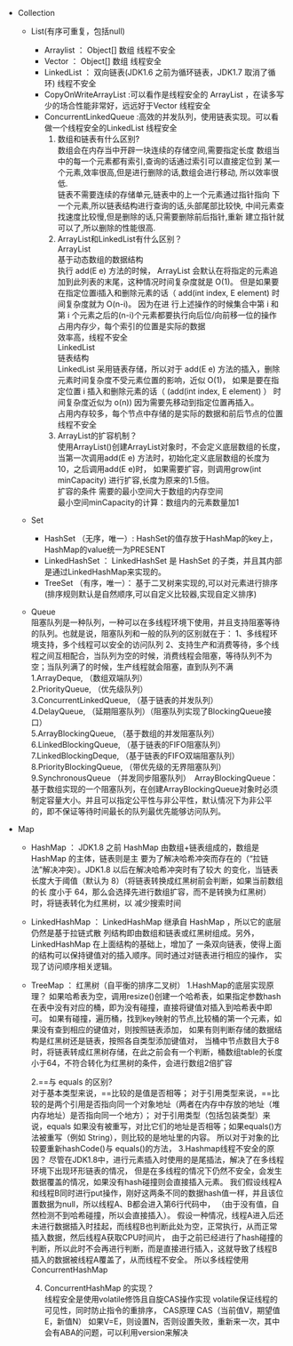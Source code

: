 - Collection
    - List(有序可重复，包括null)
        - Arraylist ： Object[] 数组 线程不安全
        - Vector ： Object[] 数组 线程安全
        - LinkedList ： 双向链表(JDK1.6 之前为循环链表，JDK1.7 取消了循环) 线程不安全
        - CopyOnWriteArrayList :可以看作是线程安全的 ArrayList ，在读多写少的场合性能⾮常好，远远好于Vector  线程安全
        - ConcurrentLinkedQueue :⾼效的并发队列，使⽤链表实现。可以看做⼀个线程安全的LinkedList 线程安全
            1. 数组和链表有什么区别? <br>
              数组会在内存当中开辟一块连续的存储空间,需要指定长度
              数组当中的每一个元素都有索引,查询的话通过索引可以直接定位到
              某一个元素,效率很高,但是进行删除的话,数组会进行移动,
              所以效率很低.<br>
              链表不需要连续的存储单元,链表中的上一个元素通过指针指向
              下一个元素,所以链表结构进行查询的话,头部尾部比较快,
              中间元素查找速度比较慢,但是删除的话,只需要删除前后指针,重新
              建立指针就可以了,所以删除的性能很高.
            2. ArrayList和LinkedList有什么区别？<br>
              ArrayList<br>
               基于动态数组的数据结构<br>
               执⾏ add(E e) ⽅法的时候， ArrayList 会默认在将指定的元素追加到此列表的末尾，这种情况时间复杂度就是 O(1)。
               但是如果要在指定位置i插⼊和删除元素的话（ add(int index, E element) 时间复杂度就为 O(n-i)。
               因为在进 ⾏上述操作的时候集合中第 i 和第 i 个元素之后的(n-i)个元素都要执⾏向后位/向前移⼀位的操作<br>
               占用内存少，每个索引的位置是实际的数据<br>
               效率高，线程不安全<br> 
              LinkedList<br>
               链表结构<br>
              LinkedList 采⽤链表存储，所以对于 add(E e) ⽅法的插⼊，删除元素时间复杂度不受元素位置的影响，近似 O(1)，
              如果是要在指定位置 i 插⼊和删除元素的话（ (add(int index, E element) ） 时间复杂度近似为 o(n)) 因为需要先移动到指定位置再插⼊。<br>
               占用内存较多，每个节点中存储的是实际的数据和前后节点的位置<br>
               线程不安全<br>
            3. ArrayList的扩容机制？<br>
                  使用ArrayList()创建ArrayList对象时，不会定义底层数组的长度，当第一次调用add(E e) 方法时，初始化定义底层数组的长度为10，之后调用add(E e)时，
                  如果需要扩容，则调用grow(int minCapacity) 进行扩容,长度为原来的1.5倍。<br>
                  扩容的条件 需要的最小空间大于数组的内存空间<br>
                  最小空间minCapacity的计算：数组内的元素数量加1
                  
    - Set
      - HashSet （⽆序，唯⼀）: HashSet的值存放于HashMap的key上，HashMap的value统一为PRESENT
      - LinkedHashSet ： LinkedHashSet 是 HashSet 的⼦类，并且其内部是通过LinkedHashMap来实现的。
      - TreeSet （有序，唯⼀）： 基于二叉树来实现的,可以对元素进行排序(排序规则默认是自然顺序,可以自定义比较器,实现自定义排序)
    - Queue     
      阻塞队列是一种队列，一种可以在多线程环境下使用，并且支持阻塞等待的队列。也就是说，阻塞队列和一般的队列的区别就在于：
      1、多线程环境支持，多个线程可以安全的访问队列
      2、支持生产和消费等待，多个线程之间互相配合，当队列为空的时候，消费线程会阻塞，等待队列不为空；当队列满了的时候，生产线程就会阻塞，直到队列不满
         <br>1.ArrayDeque, （数组双端队列）
         <br>2.PriorityQueue, （优先级队列）
         <br>3.ConcurrentLinkedQueue, （基于链表的并发队列）
         <br>4.DelayQueue, （延期阻塞队列）（阻塞队列实现了BlockingQueue接口）
         <br>5.ArrayBlockingQueue, （基于数组的并发阻塞队列）
         <br>6.LinkedBlockingQueue, （基于链表的FIFO阻塞队列）
         <br>7.LinkedBlockingDeque, （基于链表的FIFO双端阻塞队列）
         <br>8.PriorityBlockingQueue, （带优先级的无界阻塞队列）
         <br>9.SynchronousQueue （并发同步阻塞队列）　ArrayBlockingQueue：基于数组实现的一个阻塞队列，在创建ArrayBlockingQueue对象时必须制定容量大小。并且可以指定公平性与非公平性，默认情况下为非公平的，即不保证等待时间最长的队列最优先能够访问队列。
- Map
    -  HashMap ： JDK1.8 之前 HashMap 由数组+链表组成的，数组是 HashMap 的主体，链表则是主
        要为了解决哈希冲突⽽存在的（“拉链法”解决冲突）。JDK1.8 以后在解决哈希冲突时有了较⼤
        的变化，当链表⻓度⼤于阈值（默认为 8）（将链表转换成红⿊树前会判断，如果当前数组的⻓
        度⼩于 64，那么会选择先进⾏数组扩容，⽽不是转换为红⿊树）时，将链表转化为红⿊树，以
        减少搜索时间
    -  LinkedHashMap ： LinkedHashMap 继承⾃ HashMap ，所以它的底层仍然是基于拉链式散
        列结构即由数组和链表或红⿊树组成。另外， LinkedHashMap 在上⾯结构的基础上，增加了
        ⼀条双向链表，使得上⾯的结构可以保持键值对的插⼊顺序。同时通过对链表进⾏相应的操作，
        实现了访问顺序相关逻辑。
    -  TreeMap ： 红⿊树（⾃平衡的排序⼆叉树）
         1.HashMap的底层实现原理？
         如果哈希表为空，调用resize()创建一个哈希表，如果指定参数hash在表中没有对应的桶，即为没有碰撞，直接将键值对插入到哈希表中即可。
         如果有碰撞，遍历桶，找到key映射的节点,比较桶的第一个元素，如果没有查到相应的键值对，则按照链表添加，
         如果有则判断存储的数据结构是红黑树还是链表，按照各自类型添加键值对，
         当桶中节点数目大于8时，将链表转成红黑树存储，在此之前会有一个判断，桶数组table的长度小于64，不符合转化为红黑树的条件，会进行数组2倍扩容
         
         2.==与 equals 的区别?<br>
         对于基本类型来说，==⽐较的是值是否相等；
         对于引⽤类型来说，==⽐较的是两个引⽤是否指向同⼀个对象地址（两者在内存中存放的地址（堆内存地址）是否指向同⼀个地⽅）；
         对于引⽤类型（包括包装类型）来说，equals 如果没有被重写，对⽐它们的地址是否相等；如果equals()⽅法被重写（例如 String），则⽐较的是地址⾥的内容。
         所以对于对象的比较要重新hashCode()与 equals()的方法，
         3.Hashmap线程不安全的原因？
         尽管在JDK1.8中，进行元素插入时使用的是尾插法，解决了在多线程环境下出现环形链表的情况，
         但是在多线程的情况下仍然不安全，会发生数据覆盖的情况，如果没有hash碰撞则会直接插入元素。
         我们假设线程A和线程B同时进行put操作，刚好这两条不同的数据hash值一样，并且该位置数据为null，所以线程A、B都会进入第6行代码中，
         （由于没有值，自然检测不到哈希碰撞，所以会直接插入）。
         假设一种情况，线程A进入后还未进行数据插入时挂起，而线程B也判断此处为空，正常执行，从而正常插入数据，然后线程A获取CPU时间片，
         由于之前已经进行了hash碰撞的判断，所以此时不会再进行判断，而是直接进行插入，这就导致了线程B插入的数据被线程A覆盖了，从而线程不安全。
         所以多线程使用ConcurrentHashMap
         
         4. ConcurrentHashMap 的实现？<br>
            线程安全是使用volatile修饰且自旋CAS操作实现
            volatile保证线程的可见性，同时防止指令的重排序，
            CAS原理 CAS（当前值V，期望值E，新值N）
            如果V=E，则设置N，否则设置失败，重新来一次，其中会有ABA的问题，可以利用version来解决







